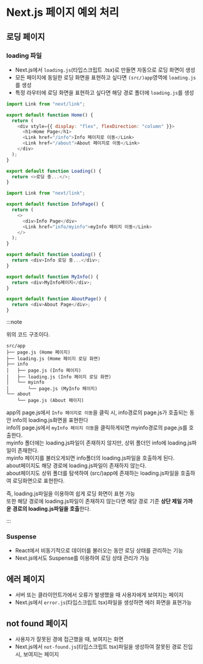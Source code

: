 # Next.js 페이지 예외 처리

## 로딩 페이지

### loading 파일

- Next.js에서 `loading.js`(타입스크립트 .tsx)로 만들면 자동으로 로딩 화면이 생성
- 모든 페이지에 동일한 로딩 화면을 표현하고 싶다면 `(src/)app`영역에 `loading.js`를 생성
- 특정 라우터에 로딩 화면을 표현하고 싶다면 해당 경로 폴더에 `loading.js`를 생성

```js title="(src/)app/page.js"
import Link from "next/link";

export default function Home() {
  return (
    <div style={{ display: "flex", flexDirection: "column" }}>
      <h1>Home Page</h1>
      <Link href="/info">Info 페이지로 이동</Link>
      <Link href="/about">About 페이지로 이동</Link>
    </div>
  );
}
```

```js title="(src/)app/loading.js"
export default function Loading() {
  return <>로딩 중...</>;
}
```

```js title="(src/)app/info/page.js"
import Link from "next/link";

export default function InfoPage() {
  return (
    <>
      <div>Info Page</div>
      <Link href="info/myinfo">myInfo 페이지 이동</Link>
    </>
  );
}
```

```js title="(src/)app/info/loading.js"
export default function Loading() {
  return <div>Info 로딩 중...</div>;
}
```

```js title="(src/)app/info/myinfo/page.js"
export default function MyInfo() {
  return <div>MyInfo페이지</div>;
}
```

```js title="(src/)app/about/page.js"
export default function AboutPage() {
  return <div>About Page</div>;
}
```

:::note

위의 코드 구조이다.<br/>

```
src/app
├── page.js (Home 페이지)
├── loading.js (Home 페이지 로딩 화면)
├── info
│   ├── page.js (Info 페이지)
│   ├── loading.js (Info 페이지 로딩 화면)
│   └── myinfo
│       └── page.js (MyInfo 페이지)
└── about
    └── page.js (About 페이지)
```

app의 page.js에서 `Info 페이지로 이동`을 클릭 시, info경로의 page.js가 호출되는 동안 info의 loading.js화면을 표현한다<br/>
info의 page.js에서 `myInfo 페이지 이동`을 클릭하게되면 myinfo경로의 page.js를 호출한다.<br/>
myinfo 폴더에는 loading.js파일이 존재하지 않지만, 상위 폴더인 info에 loading.js파일이 존재한다.<br/>
myinfo 페이지를 불러오게되면 info폴더의 loading.js파일을 호출하게 된다.<br/>
about페이지도 해당 경로에 loading.js파일이 존재하지 않는다.<br/>
about페이지도 상위 폴더를 탐색하여 (src/)app에 존재하는 loading.js파일을 호출하여 로딩화면으로 표현한다.<br/>

즉, loading.js파일을 이용하여 쉽게 로딩 화면이 표현 가능<br/>
또한 해당 경로에 loading.js파일이 존재하지 않는다면 해당 경로 기준 **상단 제일 가까운 경로의 loading.js파일을 호출**한다.<br/>

:::

### Suspense

- React에서 비동기적으로 데이터를 불러오는 동안 로딩 상태를 관리하는 기능
- Next.js에서도 Suspense를 이용하여 로딩 상태 관리가 가능

## 에러 페이지

- 서버 또는 클라이언트가에서 오류가 발생했을 때 사용자에게 보여지는 페이지
- Next.js에서 `error.js`(타입스크립트 tsx)파일을 생성하면 에러 화면을 표현가능

## not found 페이지

- 사용자가 잘못된 경에 접근했을 때, 보여지는 화면
- Next.js에서 `not-found.js`(타입스크립트 tsx)파일을 생성하여 잘못된 경로 진입 시, 보여지는 페이지
